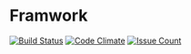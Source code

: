 # Framwork

[![Build Status](https://travis-ci.org/pzhangleo/framwork.svg?branch=master)](https://travis-ci.org/pzhangleo/framwork)  [![Code Climate](https://codeclimate.com/github/pzhangleo/framwork/badges/gpa.svg)](https://codeclimate.com/github/pzhangleo/framwork) [![Issue Count](https://codeclimate.com/github/pzhangleo/framwork/badges/issue_count.svg)](https://codeclimate.com/github/pzhangleo/framwork)
